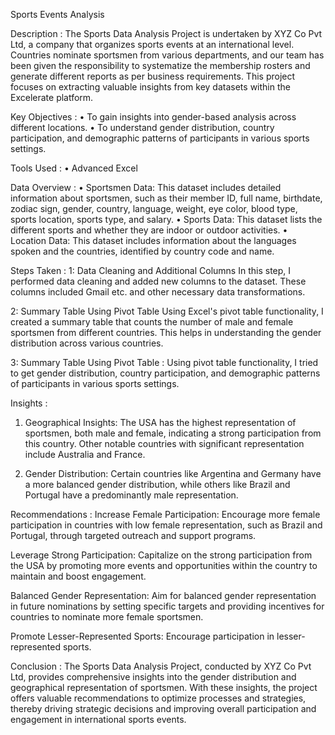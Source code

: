 Sports Events Analysis

Description : 
The Sports Data Analysis Project is undertaken by XYZ Co Pvt Ltd, a company that organizes sports events at an international level. Countries nominate sportsmen from various departments, and our team has been given the responsibility to systematize the membership rosters and generate different reports as per business requirements. This project focuses on extracting valuable insights from key datasets within the Excelerate platform.

Key Objectives : 
•	To gain insights into gender-based analysis across different locations.
•	To understand gender distribution, country participation, and demographic patterns of participants in various sports settings.

Tools Used : 
•	Advanced Excel

Data Overview : 
•	Sportsmen Data: This dataset includes detailed information about sportsmen, such as their member ID, full name, birthdate, zodiac sign, gender, country, language, weight, eye color, blood type, sports location, sports type, and salary.
•	Sports Data: This dataset lists the different sports and whether they are indoor or outdoor activities.
•	Location Data: This dataset includes information about the languages spoken and the countries, identified by country code and name.

Steps Taken : 
1: Data Cleaning and Additional Columns
In this step, I performed data cleaning and added new columns to the dataset. These columns included Gmail etc. and other necessary data transformations.

2: Summary Table Using Pivot Table
Using Excel's pivot table functionality, I created a summary table that counts the number of male and female sportsmen from different countries. This helps in understanding the gender distribution across various countries. 


3: Summary Table Using Pivot Table : 
Using pivot table functionality, I tried to get gender distribution, country participation, and demographic patterns of participants in various sports settings.

Insights : 
1.	Geographical Insights: The USA has the highest representation of sportsmen, both male and female, indicating a strong participation from this country. Other notable countries with significant representation include Australia and France.

2.	Gender Distribution: Certain countries like Argentina and Germany have a more balanced gender distribution, while others like Brazil and Portugal have a predominantly male representation.

Recommendations : 
Increase Female Participation: Encourage more female participation in countries with low female representation, such as Brazil and Portugal, through targeted outreach and support programs.

Leverage Strong Participation: Capitalize on the strong participation from the USA by promoting more events and opportunities within the country to maintain and boost engagement.

Balanced Gender Representation: Aim for balanced gender representation in future nominations by setting specific targets and providing incentives for countries to nominate more female sportsmen.

Promote Lesser-Represented Sports: Encourage participation in lesser-represented sports.

Conclusion : 
The Sports Data Analysis Project, conducted by XYZ Co Pvt Ltd, provides comprehensive insights into the gender distribution and geographical representation of sportsmen. With these insights, the project offers valuable recommendations to optimize processes and strategies, thereby driving strategic decisions and improving overall participation and engagement in international sports events.

